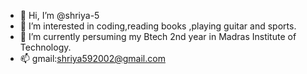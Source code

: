 - 👋 Hi, I’m @shriya-5
- 👀 I’m interested in coding,reading books ,playing guitar and sports.
- 🌱 I’m currently persuming my Btech 2nd year in Madras Institute of Technology.
- 📫 gmail:shriya592002@gmail.com

<!---
shriya-5/shriya-5 is a ✨ special ✨ repository because its `README.md` (this file) appears on your GitHub profile.
You can click the Preview link to take a look at your changes.
--->
